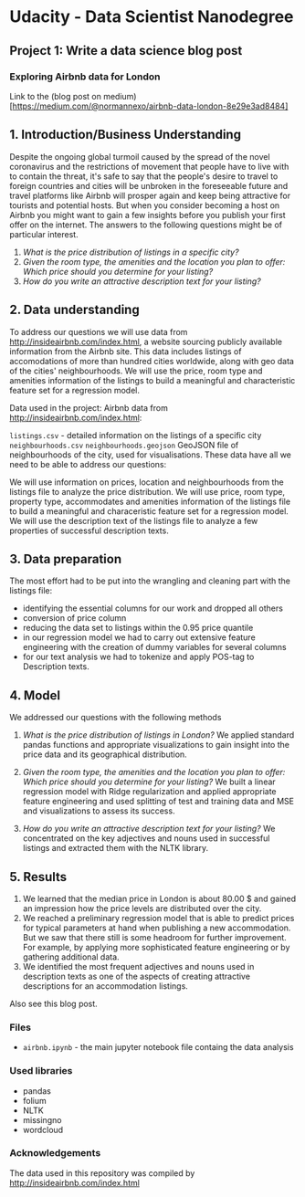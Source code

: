 # Udacity - Data Scientist Nanodegree
## Project 1: Write a data science blog post

### Exploring Airbnb data for London

Link to the (blog post on medium)[https://medium.com/@normannexo/airbnb-data-london-8e29e3ad8484]

## 1. Introduction/Business Understanding
Despite the ongoing global turmoil caused by the spread of the novel coronavirus and the restrictions
of movement that people have to live with to contain the threat, it's safe to say that the people's desire
to travel to foreign countries and cities will be unbroken in the foreseeable future and travel platforms
like Airbnb will prosper again and keep being attractive for tourists and potential hosts.
But when you consider becoming a host on Airbnb you might want to gain a few insights before you publish your
first offer on the internet. The answers to the following questions might be of particular interest.

1. *What is the price distribution of listings in a specific city?*
2. *Given the room type, the amenities and the location you plan to offer: Which price should you determine for your listing?*
3. *How do you write an attractive description text for your listing?*

## 2. Data understanding
To address our questions we will use data from http://insideairbnb.com/index.html, a website sourcing publicly available information from the Airbnb site. This data includes listings of accomodations of more than hundred cities worldwide, along with geo data of the cities' neighbourhoods. We will use the price, room type and amenities information of the listings to build a meaningful and characteristic feature set for a regression model.

Data used in the project:
Airbnb data from http://insideairbnb.com/index.html:

`listings.csv` - detailed information on the listings of a specific city
`neighbourhoods.csv`
`neighbourhoods.geojson` GeoJSON file of neighbourhoods of the city, used for visualisations.
These data have all we need to be able to address our questions:

We will use information on prices, location and neighbourhoods from the listings file to analyze the price distribution.
We will use price, room type, property type, accommodates and amenities information of the listings file to build a meaningful and characeristic feature set for a regression model.
We will use the description text of the listings file to analyze a few properties of successful description texts.

## 3. Data preparation
The most effort had to be put into the wrangling and cleaning part with the listings file:
- identifying the essential columns for our work and dropped all others
- conversion of price column
- reducing the data set to listings within the 0.95 price quantile
- in our regression model we had to carry out extensive feature engineering with the creation of dummy variables for several columns
- for our text analysis we had to tokenize and apply POS-tag to Description texts.

## 4. Model
We addressed our questions with the following methods 
1. *What is the price distribution of listings in London?*
We applied standard pandas functions and appropriate visualizations to gain insight into the price data and its geographical distribution.

2. *Given the room type, the amenities and the location you plan to offer: Which price should you determine for your listing?*
We built a linear regression model with Ridge regularization and applied appropriate feature engineering and used splitting of test and training data and MSE and visualizations to assess its success. 

3. *How do you write an attractive description text for your listing?*
We concentrated on the key adjectives and nouns used in successful listings and extracted them with the NLTK library.

## 5. Results
1. We learned that the median price in London is about 80.00 $ and gained an impression how the price levels are distributed over the city.
2. We reached a preliminary regression model that is able to predict prices for typical parameters at hand when publishing a new accommodation. But we saw that there still is some headroom for further improvement. For example, by applying more sophisticated feature engineering or by gathering additional data.
3. We identified the most frequent adjectives and nouns used in description texts as one of the aspects of creating attractive descriptions for an accommodation listings.

Also see this blog post.

### Files
- `airbnb.ipynb` - the main jupyter notebook file containg the data analysis


### Used libraries
- pandas
- folium 
- NLTK
- missingno
- wordcloud

### Acknowledgements

The data used in this repository was compiled by http://insideairbnb.com/index.html

